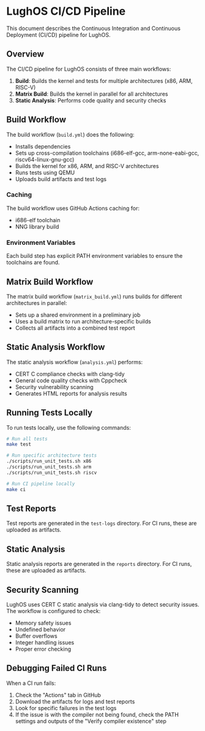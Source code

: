 # LughOS CI/CD Pipeline

This document describes the Continuous Integration and Continuous Deployment (CI/CD) pipeline for LughOS.

## Overview

The CI/CD pipeline for LughOS consists of three main workflows:

1. **Build**: Builds the kernel and tests for multiple architectures (x86, ARM, RISC-V)
2. **Matrix Build**: Builds the kernel in parallel for all architectures
3. **Static Analysis**: Performs code quality and security checks

## Build Workflow

The build workflow (`build.yml`) does the following:

- Installs dependencies
- Sets up cross-compilation toolchains (i686-elf-gcc, arm-none-eabi-gcc, riscv64-linux-gnu-gcc)
- Builds the kernel for x86, ARM, and RISC-V architectures
- Runs tests using QEMU
- Uploads build artifacts and test logs

### Caching

The build workflow uses GitHub Actions caching for:
- i686-elf toolchain
- NNG library build

### Environment Variables

Each build step has explicit PATH environment variables to ensure the toolchains are found.

## Matrix Build Workflow

The matrix build workflow (`matrix_build.yml`) runs builds for different architectures in parallel:

- Sets up a shared environment in a preliminary job
- Uses a build matrix to run architecture-specific builds
- Collects all artifacts into a combined test report

## Static Analysis Workflow

The static analysis workflow (`analysis.yml`) performs:

- CERT C compliance checks with clang-tidy
- General code quality checks with Cppcheck
- Security vulnerability scanning
- Generates HTML reports for analysis results

## Running Tests Locally

To run tests locally, use the following commands:

```bash
# Run all tests
make test

# Run specific architecture tests
./scripts/run_unit_tests.sh x86
./scripts/run_unit_tests.sh arm
./scripts/run_unit_tests.sh riscv

# Run CI pipeline locally
make ci
```

## Test Reports

Test reports are generated in the `test-logs` directory. For CI runs, these are uploaded as artifacts.

## Static Analysis

Static analysis reports are generated in the `reports` directory. For CI runs, these are uploaded as artifacts.

## Security Scanning

LughOS uses CERT C static analysis via clang-tidy to detect security issues. The workflow is configured to check:
- Memory safety issues
- Undefined behavior
- Buffer overflows
- Integer handling issues
- Proper error checking

## Debugging Failed CI Runs

When a CI run fails:

1. Check the "Actions" tab in GitHub
2. Download the artifacts for logs and test reports
3. Look for specific failures in the test logs
4. If the issue is with the compiler not being found, check the PATH settings and outputs of the "Verify compiler existence" step
